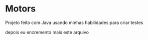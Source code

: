 # Motors

Projeto feito com Java usando minhas habilidades para criar testes 

depois eu encremento mais este arquivo



